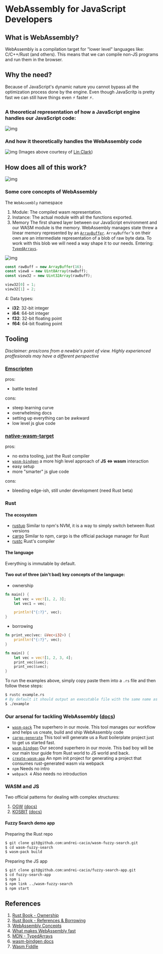 # WebAssembly for JavaScript Developers

## What is WebAssembly?

WebAssembly is a compilation target for "lower level" languages like: C/C++/Rust (and others). This means that we can compile non-JS programs and run them in the browser.

## Why the need?

Because of JavaScript's dynamic nature you cannot bypass all the optimization process done by the engine. Even though JavaScritp is pretty fast we can still have things even ⚡ faster ⚡.

### A theoretical representation of how a JavaScript engine handles our JavaScript code:
![img](https://2r4s9p1yi1fa2jd7j43zph8r-wpengine.netdna-ssl.com/files/2017/02/05-01-diagram_now01.png)


### And how it theoretically handles the WebAssembly code
![img](https://2r4s9p1yi1fa2jd7j43zph8r-wpengine.netdna-ssl.com/files/2017/02/05-03-diagram_future01.png)
(Images above courtesy of [Lin Clark](https://2r4s9p1yi1fa2jd7j43zph8r-wpengine.netdna-ssl.com/files/2017/02/05-03-diagram_future01.png))

## How does all of this work?
![img](./wasm.png)

### Some core concepts of WebAssembly
The `WebAssembly` namespace
1. Module: The compiled wasm representation.
2. Instance: The actual module with all the functions exported.
3. Memory
The first shared layer between our JavaScript environment and our WASM module is the memory. WebAssembly manages state threw a linear memory represented by an [`ArrayBuffer`](https://developer.mozilla.org/en-US/docs/Web/JavaScript/Reference/Global_Objects/ArrayBuffer).
`ArrayBuffer`'s on their own are an intermediate representation of a blob of raw byte data. To work with this blob we will need a way shape it to our needs. Entering: [`TypedArrays`](https://developer.mozilla.org/en-US/docs/Web/JavaScript/Typed_arrays). 

![img](https://mdn.mozillademos.org/files/8629/typed_arrays.png)

```javascript
const rawBuff = new ArrayBuffer(16);
const view8 = new Uint8Array(rawBuff);
const view32 = new Uint32Array(rawBuff);

view32[0] = 1;
view32[1] = 2;
```


4: Data types:
- **i32**: 32-bit integer
- **i64**: 64-bit integer
- **f32**: 32-bit floating point
- **f64**: 64-bit floating point

## Tooling
*Disclaimer: pros/cons from a newbie's point of view. Highly experienced proffesionals may have a different perspective*

### [Emscripten](https://users.rust-lang.org/t/compiling-to-the-web-with-rust-and-emscripten/7627)

pros:
- battle tested

cons:
- steep learning curve
- overwhelming docs
- setting up everything can be awkward
- low level js glue code

### [native-wasm-target](https://www.hellorust.com/news/native-wasm-target.html)
pros:
- no extra tooling, just the Rust compiler
- [`wasm-bindgen`](https://rustwasm.github.io/wasm-bindgen) a more high level approach of **JS ⇔ wasm** interaction
- easy setup
- more "smarter" js glue code

cons:
- bleeding edge-ish, still under development (need Rust beta)

### Rust
#### The ecosystem
- [rustup](https://rustup.rs/) Similar to npm's NVM, it is a way to simply switch between Rust versions
- [cargo](https://crates.io/) Similar to npm, cargo is the official package manager for Rust
- [rustc](https://doc.rust-lang.org/rustc/what-is-rustc.html) Rust's compiler

#### The language
Everything is immutable by default.

#### Two out of three (ain't bad) key concepts of the language:
- ownership
```rust
fn main() {
	let vec = vec![1, 2, 3];
	let vec1 = vec;

	println!("{:?}", vec);
}
```
- borrowing
```rust
fn print_vec(vec: &Vec<i32>) {
	println!("{:?}", vec);	
}

fn main() {
	let vec = vec![1, 2, 3, 4];
	print_vec(&vec);
	print_vec(&vec);
}
```

To run the examples above, simply copy paste them into a `.rs` file and then follow these steps:

```bash
$ rustc example.rs
# By default it should output an executable file with the same name as the source file
$ ./example
```

### Our arsenal for tackling WebAssembly ([docs](https://rustwasm.github.io/book/game-of-life/setup.html))
- [`wasm-pack`](https://github.com/rustwasm/wasm-pack) The superhero in our movie. This tool manages our workflow and helps us create, build and ship WebAssembly code
- [`cargo-generate`](https://github.com/ashleygwilliams/cargo-generate) This tool will generate us a Rust boilerplate project just to get us started fast.
- [`wasm-bindgen`](https://rustwasm.github.io/wasm-bindgen) Our second superhero in our movie. This bad boy will be our main tour guide from Rust world to JS world and back.
- [`create-wasm-app`](https://github.com/rustwasm/create-wasm-app) An npm init project for generating a project that consumes rust-generated wasm via webpack
- `npm` Needs no intro
- `webpack 4` Also needs no introduction

### WASM and JS
Two official patterns for dealing with complex structures:
1. [OGW](./ogw.png) [(docs)](https://developer.mozilla.org/en-US/docs/Web/JavaScript/Typed_arrays#Working_with_complex_data_structures)
2. [KOSBIT](./kosbit.png) [(docs)](https://rustwasm.github.io/wasm-bindgen/reference/arbitrary-data-with-serde.html)

#### Fuzzy Search demo app
Preparing the Rust repo
```bash
$ git clone git@github.com:andrei-cacio/wasm-fuzzy-search.git
$ cd wasm-fuzzy-search
$ wasm-pack build
```

Preparing the JS app
```bash
$ git clone git@github.com:andrei-cacio/fuzzy-search-app.git
$ cd fuzzy-search-app
$ npm i
$ npm link ../wasm-fuzzy-search
$ npm start
```

## References
1. [Rust Book - Ownership](https://doc.rust-lang.org/1.8.0/book/ownership.html)
2. [Rust Book - References & Borrowing](https://doc.rust-lang.org/1.8.0/book/references-and-borrowing.html)
3. [WebAssembly Concepts](https://developer.mozilla.org/en-US/docs/WebAssembly/Concepts)
4. [What makes WebAssembly fast](https://hacks.mozilla.org/2017/02/what-makes-webassembly-fast/)
5. [MDN - TypedArrays](https://developer.mozilla.org/en-US/docs/Web/JavaScript/Typed_arrays)
6. [wasm-bindgen docs](https://rustwasm.github.io/wasm-bindgen/)
7. [Wasm Fiddle](https://wasdk.github.io/WasmFiddle/)

